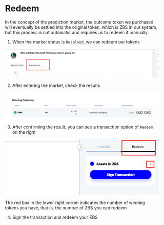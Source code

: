 # Redeem

In the concept of the prediction market, the outcome token we purchased will
eventually be settled into the original token, which is ZBS in our system, but
this process is not automatic and requires us to redeem it manually.

1. When the market status is `Resolved`, we can redeem our tokens

![](https://raw.githubusercontent.com/Whisker17/ImageStoreService/main/image-20211019135921755.png)

2. After entering the market, check the results

![](https://raw.githubusercontent.com/Whisker17/ImageStoreService/main/image-20211019140324466.png)

3. After confirming the result, you can see a transaction option of `Redeem` on
   the right

![](https://raw.githubusercontent.com/Whisker17/ImageStoreService/main/image-20211019140154051.png)

The red box in the lower right corner indicates the number of winning tokens you
have, that is, the number of ZBS you can redeem

4. Sign the transaction and redeem your ZBS
